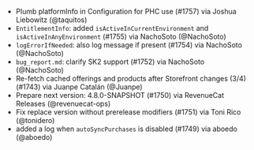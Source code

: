 * Plumb platformInfo in Configuration for PHC use (#1757) via Joshua Liebowitz (@taquitos)
* `EntitlementInfo`: added `isActiveInCurrentEnvironment` and `isActiveInAnyEnvironment` (#1755) via NachoSoto (@NachoSoto)
* `logErrorIfNeeded`: also log message if present (#1754) via NachoSoto (@NachoSoto)
* `bug_report.md`: clarify SK2 support (#1752) via NachoSoto (@NachoSoto)
* Re-fetch cached offerings and products after Storefront changes (3/4)  (#1743) via Juanpe Catalán (@Juanpe)
* Prepare next version: 4.8.0-SNAPSHOT (#1750) via RevenueCat Releases (@revenuecat-ops)
* Fix replace version without prerelease modifiers (#1751) via Toni Rico (@tonidero)
* added a log when `autoSyncPurchases` is disabled (#1749) via aboedo (@aboedo)